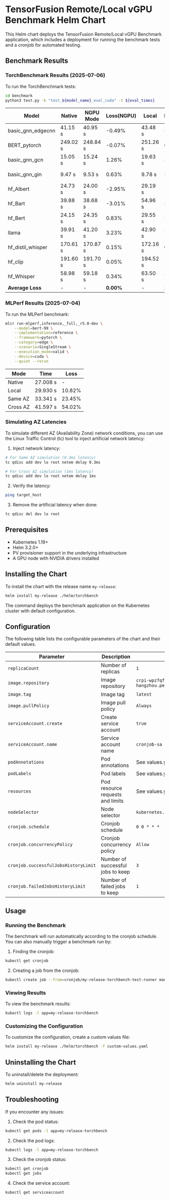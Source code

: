 # TensorFusion Remote/Local vGPU Benchmark Helm Chart

This Helm chart deploys the TensorFusion Remote/Local vGPU Benchmark application, which includes a deployment for running the benchmark tests and a cronjob for automated testing.

## Benchmark Results

### TorchBenchmark Results (2025-07-06)

To run the TorchBenchmark tests:
```bash
cd benchmark
python3 test.py -k "test_${model_name}_eval_cuda" -t ${eval_times}
```

| Model | Native | NGPU Mode | Loss(NGPU) | Local | Loss(Local) | Same AZ | Loss(Same AZ) | Cross AZ | Loss(Cross AZ) |
|-------|---------|------------|------------|--------|-------------|---------|--------------|----------|----------------|
| basic_gnn_edgecnn | 41.15 s | 40.95 s | -0.49% | 43.48 s | 5.66% | 46.07 s | 11.96% | 54.97 s | 33.58% |
| BERT_pytorch | 249.02 s | 248.84 s | -0.07% | 251.26 s | 0.90% | 253.71 s | 1.88% | 261.62 s | 5.06% |
| basic_gnn_gcn | 15.05 s | 15.24 s | 1.26% | 19.63 s | 30.43% | 29.70 s | 97.34% | 64.39 s | 327.84% |
| basic_gnn_gin | 9.47 s | 9.53 s | 0.63% | 9.78 s | 3.27% | 12.66 s | 33.69% | 21.83 s | 130.52% |
| hf_Albert | 24.73 s | 24.00 s | -2.95% | 29.19 s | 18.03% | 39.19 s | 58.47% | 73.00 s | 195.19% |
| hf_Bart | 39.88 s | 38.68 s | -3.01% | 54.96 s | 37.81% | 94.17 s | 136.13% | 211.68 s | 430.79% |
| hf_Bert | 24.15 s | 24.35 s | 0.83% | 29.55 s | 22.36% | 42.00 s | 73.91% | 75.86 s | 214.12% |
| llama | 39.91 s | 41.20 s | 3.23% | 42.90 s | 7.49% | 45.80 s | 14.76% | 52.55 s | 31.67% |
| hf_distil_whisper | 170.61 s | 170.87 s | 0.15% | 172.16 s | 0.91% | 178.75 s | 4.77% | 189.45 s | 11.04% |
| hf_clip | 191.60 s | 191.70 s | 0.05% | 194.52 s | 1.52% | 197.51 s | 3.08% | 208.90 s | 9.03% |
| hf_Whisper | 58.98 s | 59.18 s | 0.34% | 63.50 s | 7.66% | 66.66 s | 13.02% | 72.63 s | 23.14% |
| **Average Loss** | - | - | **0.00%** | - | **12.37%** | - | **40.82%** | - | **128.36%** |

### MLPerf Results (2025-07-04)

To run the MLPerf benchmark:
```bash
mlcr run-mlperf,inference,_full,_r5.0-dev \
    --model=bert-99 \
    --implementation=reference \
    --framework=pytorch \
    --category=edge \
    --scenario=SingleStream \
    --execution_mode=valid \
    --device=cuda \
    --quiet --rerun
```

| Mode | Time | Loss |
|------|------|------|
| Native | 27.008 s | - |
| Local | 29.930 s | 10.82% |
| Same AZ | 33.341 s | 23.45% |
| Cross AZ | 41.597 s | 54.02% |

### Simulating AZ Latencies

To simulate different AZ (Availability Zone) network conditions, you can use the Linux Traffic Control (tc) tool to inject artificial network latency:

1. Inject network latency:
```bash
# For Same AZ simulation (0.3ms latency)
tc qdisc add dev lo root netem delay 0.3ms

# For Cross AZ simulation (1ms latency)
tc qdisc add dev lo root netem delay 1ms
```

2. Verify the latency:
```bash
ping target_host
```

3. Remove the artificial latency when done:
```bash
tc qdisc del dev lo root
```

## Prerequisites

- Kubernetes 1.19+
- Helm 3.2.0+
- PV provisioner support in the underlying infrastructure
- A GPU node with NVIDIA drivers installed

## Installing the Chart

To install the chart with the release name `my-release`:

```bash
helm install my-release ./helm/torchbench
```

The command deploys the benchmark application on the Kubernetes cluster with default configuration.

## Configuration

The following table lists the configurable parameters of the chart and their default values.

| Parameter | Description | Default |
|-----------|-------------|---------|
| `replicaCount` | Number of replicas | `1` |
| `image.repository` | Image repository | `crpi-wpzfqfci37r0ad3n.cn-hangzhou.personal.cr.aliyuncs.com/tensorfusionrobin/tensorfusionrobin` |
| `image.tag` | Image tag | `latest` |
| `image.pullPolicy` | Image pull policy | `Always` |
| `serviceAccount.create` | Create service account | `true` |
| `serviceAccount.name` | Service account name | `cronjob-sa` |
| `podAnnotations` | Pod annotations | See values.yaml |
| `podLabels` | Pod labels | See values.yaml |
| `resources` | Pod resource requests and limits | See values.yaml |
| `nodeSelector` | Node selector | `kubernetes.io/hostname: gpu-2` |
| `cronjob.schedule` | Cronjob schedule | `0 0 * * *` |
| `cronjob.concurrencyPolicy` | Cronjob concurrency policy | `Allow` |
| `cronjob.successfulJobsHistoryLimit` | Number of successful jobs to keep | `3` |
| `cronjob.failedJobsHistoryLimit` | Number of failed jobs to keep | `1` |

## Usage

### Running the Benchmark

The benchmark will run automatically according to the cronjob schedule. You can also manually trigger a benchmark run by:

1. Finding the cronjob:
```bash
kubectl get cronjob
```

2. Creating a job from the cronjob:
```bash
kubectl create job --from=cronjob/my-release-torchbench-test-runner manual-run
```

### Viewing Results

To view the benchmark results:

```bash
kubectl logs -l app=my-release-torchbench
```

### Customizing the Configuration

To customize the configuration, create a custom values file:

```bash
helm install my-release ./helm/torchbench -f custom-values.yaml
```

## Uninstalling the Chart

To uninstall/delete the deployment:

```bash
helm uninstall my-release
```

## Troubleshooting

If you encounter any issues:

1. Check the pod status:
```bash
kubectl get pods -l app=my-release-torchbench
```

2. Check the pod logs:
```bash
kubectl logs -l app=my-release-torchbench
```

3. Check the cronjob status:
```bash
kubectl get cronjob
kubectl get jobs
```

4. Check the service account:
```bash
kubectl get serviceaccount
``` 
